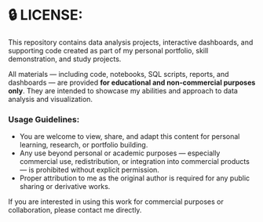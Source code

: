 # 🔒 LICENSE:

This repository contains data analysis projects, interactive dashboards, and supporting code created as part of my personal portfolio, skill demonstration, and study projects.

All materials — including code, notebooks, SQL scripts, reports, and dashboards — are provided **for educational and non-commercial purposes only**. They are intended to showcase my abilities and approach to data analysis and visualization.

### Usage Guidelines:
- You are welcome to view, share, and adapt this content for personal learning, research, or portfolio building.  
- Any use beyond personal or academic purposes — especially commercial use, redistribution, or integration into commercial products — is prohibited without explicit permission.
- Proper attribution to me as the original author is required for any public sharing or derivative works.  

If you are interested in using this work for commercial purposes or collaboration, please contact me directly.
